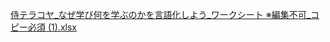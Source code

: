 [侍テラコヤ_なぜ学び何を学ぶのかを言語化しよう_ワークシート ※編集不可_コピー必須 (1).xlsx](https://github.com/user-attachments/files/19041555/_._._.1.xlsx)
